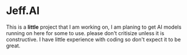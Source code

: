# Jeff.AI
This is a **little** project that I am working on, I am planing to get AI models running on here for some to use.
please don't critisize unless it is constructive.
I have little experience with coding so don't expect it to be great.
